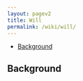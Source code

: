 ```yaml
---
layout: pagev2
title: Will
permalink: /wiki/will/
---
```

- [Background](#background)

## Background